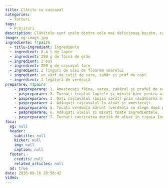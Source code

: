 ```yaml
---
title: Clătite cu cașcaval
categories:
  - Torturi
tags:
  - Prăjituri
description: Clătitele sunt unele dintre cele mai delicioase bucate, care sunt ușor și rapid de pregătit. Dulci sau sărate, clătitele sunt preferate atât în rândul copiilor cât și a maturilor. Astăzi vă propunem o rețetă extraordinară de clătite cu cașcaval și verdeață numai bună pentru micul dejun sau pentru un prânz ușor, dar delicios.mai delicioase.
image: og-image.jpg
ingrediente: !!pairs
  - titlu-ingredient: Ingrediente
  - ingredient: 0.4 l de lapte
  - ingredient: 250 g de făină de grâu
  - ingredient: 2 ouă
  - ingredient: 200 g de cașcaval tare
  - ingredient: 2 linguri de ulei de floarea soarelui
  - ingredient: un vârf de cuțit de sare, zahăr și praf de copt 
  - ingredient: 1 legătură de verdeață
preparare: !!pairs
    - paspreparare: 1. Amestecați făina, sarea, zahărul și praful de copt.
    - paspreparare: 2. Turnați treptat laptele și mixați bine pentru a nu se forma cocoloașe. Apoi adăugați ouăle.
    - paspreparare: 3. Dați cașcavalul (puțin sărat) prin răzătoarea mică.
    - paspreparare: 4. Adăugați cașcavalul în aluat și amestecați.
    - paspreparare: 5. Tocați verdeața mărunt (verdeața se alege după preferințe).
    - paspreparare: 6. Adăugați uleiul și mixați toate ingredientele.
    - paspreparare: 7. Turnați cantitatea dorită de aluat în tigaia încinsă și prăjiți clătitele până când devin rumene.
fbia:
  og: null
  header:
    subtitle: null
    kicker: null
    img: null
    caption: null
  footer:
    credits: null
    related_articles: null
  ad: true
date: 2016-09-16 20:50:42
video:
---
```

